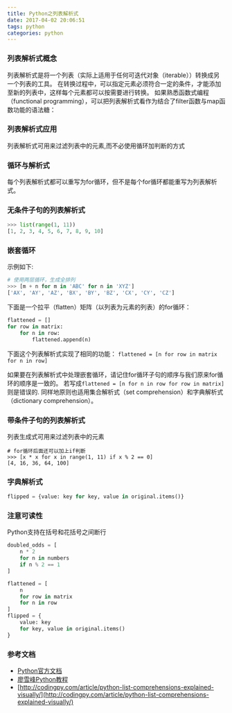 ```yaml
---
title: Python之列表解析式
date: 2017-04-02 20:06:51
tags: python
categories: python
---
```

### 列表解析式概念
列表解析式是将一个列表（实际上适用于任何可迭代对象（iterable））转换成另一个列表的工具。
在转换过程中，可以指定元素必须符合一定的条件，才能添加至新的列表中，这样每个元素都可以按需要进行转换。
如果熟悉函数式编程（functional programming），可以把列表解析式看作为结合了filter函数与map函数功能的语法糖：

### 列表解析式应用
列表解析式可用来过滤列表中的元素,而不必使用循环加判断的方式

### 循环与解析式
每个列表解析式都可以重写为for循环，但不是每个for循环都能重写为列表解析式。

### 无条件子句的列表解析式
```python
>>> list(range(1, 11))
[1, 2, 3, 4, 5, 6, 7, 8, 9, 10]
```

### 嵌套循环
示例如下:
```python
# 使用两层循环，生成全排列
>>> [m + n for m in 'ABC' for n in 'XYZ']
['AX', 'AY', 'AZ', 'BX', 'BY', 'BZ', 'CX', 'CY', 'CZ']
```

下面是一个拉平（flatten）矩阵（以列表为元素的列表）的for循环：
```python
flattened = []
for row in matrix:
    for n in row:
        flattened.append(n)
```
下面这个列表解析式实现了相同的功能：
`flattened = [n for row in matrix for n in row]`

如果要在列表解析式中处理嵌套循环，请记住for循环子句的顺序与我们原来for循环的顺序是一致的。
若写成`flattened = [n for n in row for row in matrix]`则是错误的.
同样地原则也适用集合解析式（set comprehension）和字典解析式（dictionary comprehension）。

### 带条件子句的列表解析式
列表生成式可用来过滤列表中的元素
```
# for循环后面还可以加上if判断
>>> [x * x for x in range(1, 11) if x % 2 == 0]
[4, 16, 36, 64, 100]
```

### 字典解析式
```python
flipped = {value: key for key, value in original.items()}
```

### 注意可读性
Python支持在括号和花括号之间断行
```python
doubled_odds = [
    n * 2
    for n in numbers
    if n % 2 == 1
]

flattened = [
    n
    for row in matrix
    for n in row
]
flipped = {
    value: key
    for key, value in original.items()
}
```


### 参考文档
* [Python官方文档](https://docs.python.org/3/library/asyncio.html)
* [廖雪峰Python教程](http://www.liaoxuefeng.com/wiki/0014316089557264a6b348958f449949df42a6d3a2e542c000)
* [http://codingpy.com/article/python-list-comprehensions-explained-visually/](http://codingpy.com/article/python-list-comprehensions-explained-visually/)